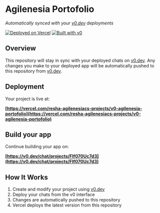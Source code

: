 # Agilenesia Portofolio

*Automatically synced with your [v0.dev](https://v0.dev) deployments*

[![Deployed on Vercel](https://img.shields.io/badge/Deployed%20on-Vercel-black?style=for-the-badge&logo=vercel)](https://vercel.com/resha-agilenesiacs-projects/v0-agilenesia-portofolio)
[![Built with v0](https://img.shields.io/badge/Built%20with-v0.dev-black?style=for-the-badge)](https://v0.dev/chat/projects/FIf070Uc7d3)

## Overview

This repository will stay in sync with your deployed chats on [v0.dev](https://v0.dev).
Any changes you make to your deployed app will be automatically pushed to this repository from [v0.dev](https://v0.dev).

## Deployment

Your project is live at:

**[https://vercel.com/resha-agilenesiacs-projects/v0-agilenesia-portofolio](https://vercel.com/resha-agilenesiacs-projects/v0-agilenesia-portofolio)**

## Build your app

Continue building your app on:

**[https://v0.dev/chat/projects/FIf070Uc7d3](https://v0.dev/chat/projects/FIf070Uc7d3)**

## How It Works

1. Create and modify your project using [v0.dev](https://v0.dev)
2. Deploy your chats from the v0 interface
3. Changes are automatically pushed to this repository
4. Vercel deploys the latest version from this repository